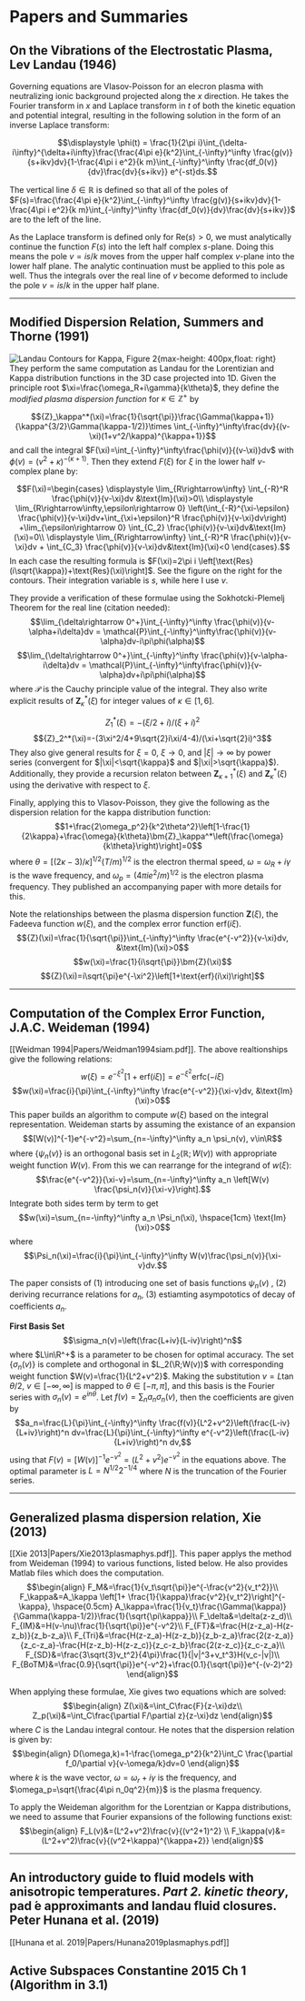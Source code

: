 # Papers and Summaries
## On the Vibrations of the Electrostatic Plasma, Lev Landau (1946)
Governing equations are Vlasov-Poisson for an elecron plasma with neutralizing ionic background projected along the $x$ direction. He takes the Fourier transform in $x$ and Laplace transform in $t$ of both the kinetic equation and potential integral, resulting in the following solution in the form of an inverse Laplace transform:

$$\displaystyle \phi(t) = \frac{1}{2\pi i}\int_{\delta-i\infty}^{\delta+i\infty}\frac{\frac{4\pi e}{k^2}\int_{-\infty}^\infty \frac{g(v)}{s+ikv}dv}{1-\frac{4\pi i e^2}{k m}\int_{-\infty}^\infty \frac{df_0(v)}{dv}\frac{dv}{s+ikv}} e^{-st}ds.$$

The vertical line $\delta\in\mathbb{R}$ is defined so that all of the poles of $F(s)=\frac{\frac{4\pi e}{k^2}\int_{-\infty}^\infty \frac{g(v)}{s+ikv}dv}{1-\frac{4\pi i e^2}{k m}\int_{-\infty}^\infty \frac{df_0(v)}{dv}\frac{dv}{s+ikv}}$ are to the left of the line. 

As the Laplace transform is defined only for $\text{Re}(s)>0$, we must analytically continue the function $F(s)$ into the left half complex $s$-plane.
Doing this means the pole $v=is/k$ moves from the upper half complex $v$-plane into the lower half plane. The analytic continuation must be applied to this pole as well. Thus the integrals over the real line of $v$ become deformed to include the pole $v=is/k$ in the upper half plane. 
***
## Modified Dispersion Relation, Summers and Thorne (1991)
![Landau Contours for Kappa, Figure 2](Papers/SummersThorne_LandauContour.png){max-height: 400px,float: right}
They perform the same computation as Landau for the Lorentizian and Kappa distribution functions in the 3D case projected into 1D. Given the principle root $\xi=\frac{\omega_R+i\gamma}{k\theta}$, they define the *modified plasma dispersion function* for $\kappa\in\mathbb{Z}^+$ by 

$${Z}_\kappa^*(\xi)=\frac{1}{\sqrt{\pi}}\frac{\Gamma(\kappa+1)}{\kappa^{3/2}\Gamma(\kappa-1/2)}\times \int_{-\infty}^\infty\frac{dv}{(v-\xi)(1+v^2/\kappa)^{\kappa+1}}$$
and call the integral $F(\xi)=\int_{-\infty}^\infty\frac{\phi(v)}{(v-\xi)}dv$ with  $\phi(v)=(v^2+\kappa)^{-(\kappa+1)}$. Then they extend $F(\xi)$
for $\xi$ in the lower half $v$-complex plane by:

$$F(\xi)=\begin{cases} \displaystyle 
\lim_{R\rightarrow\infty} \int_{-R}^R \frac{\phi(v)}{v-\xi}dv &\text{Im}(\xi)>0\\ \displaystyle 
\lim_{R\rightarrow\infty,\epsilon\rightarrow 0} \left(\int_{-R}^{\xi-\epsilon} \frac{\phi(v)}{v-\xi}dv+\int_{\xi+\epsilon}^R \frac{\phi(v)}{v-\xi}dv\right) +\lim_{\epsilon\rightarrow 0} \int_{C_2} \frac{\phi(v)}{v-\xi}dv&\text{Im}(\xi)=0\\ \displaystyle 
\lim_{R\rightarrow\infty} \int_{-R}^R \frac{\phi(v)}{v-\xi}dv + \int_{C_3} \frac{\phi(v)}{v-\xi}dv&\text{Im}(\xi)<0
\end{cases}.$$ 
In each case the resulting formula is $F(\xi)=2\pi i \left[\text{Res}(i\sqrt{\kappa})+\text{Res}(\xi)\right]$. 
See the figure on the right for the contours. Their integration variable is $s$, while here I use $v$.

They provide a verification of these formulae using the Sokhotcki-Plemelj Theorem for the real line (citation needed):
$$\lim_{\delta\rightarrow 0^+}\int_{-\infty}^\infty \frac{\phi(v)}{v-\alpha+i\delta}dv = \mathcal{P}\int_{-\infty}^\infty\frac{\phi(v)}{v-\alpha}dv-i\pi\phi(\alpha)$$
$$\lim_{\delta\rightarrow 0^+}\int_{-\infty}^\infty \frac{\phi(v)}{v-\alpha-i\delta}dv = \mathcal{P}\int_{-\infty}^\infty\frac{\phi(v)}{v-\alpha}dv+i\pi\phi(\alpha)$$
where $\mathcal{P}$ is the Cauchy principle value of the integral. They also write explicit results of $\bm{Z}_\kappa^*(\xi)$ for integer values of $\kappa\in[1,6]$.

$${Z}_1^*(\xi)=-(\xi/2+i)/(\xi+i)^2$$
$${Z}_2^*(\xi)=-(3\xi^2/4+9\sqrt{2}i\xi/4-4)/(\xi+\sqrt{2}i)^3$$
They also give general results for $\xi=0$, $\xi\rightarrow 0$, and $|\xi|\rightarrow \infty$ by power series (convergent for $|\xi|<\sqrt{\kappa}$ and $|\xi|>\sqrt{\kappa}$). Additionally, they provide a recursion relaton between $\bm{Z}_{\kappa+1}^*(\xi)$ and $\bm{Z}_\kappa^*(\xi)$ using the derivative with respect to $\xi$. 

Finally, applying this to Vlasov-Poisson, they give the following as the dispersion relation for the kappa distribution function:
$$1+\frac{2\omega_p^2}{k^2\theta^2}\left[1-\frac{1}{2\kappa}+\frac{\omega}{k\theta}\bm{Z}_\kappa^*\left(\frac{\omega}{k\theta}\right)\right]=0$$
where $\theta=[(2\kappa-3)/\kappa]^{1/2}(T/m)^{1/2}$ is the electron thermal speed, $\omega=\omega_R+i\gamma$ is the wave frequency, and $\omega_p=(4\pi i e^2/m)^{1/2}$ is the electron plasma frequency. They published an accompanying paper with more details for this. 

Note the relationships between the plasma dispersion function $\bm{Z}(\xi)$, the Fadeeva function $w(\xi)$, and the complex error function $\text{erf}(i\xi)$.
$${Z}(\xi)=\frac{1}{\sqrt{\pi}}\int_{-\infty}^\infty \frac{e^{-v^2}}{v-\xi}dv, &\text{Im}(\xi)>0$$
$$w(\xi)=\frac{1}{i\sqrt{\pi}}\bm{Z}(\xi)$$
$${Z}(\xi)=i\sqrt{\pi}e^{-\xi^2}\left[1+\text{erf}(i\xi)\right]$$
***
## Computation of the Complex Error Function, J.A.C. Weideman (1994)
[[Weidman 1994|Papers/Weidman1994siam.pdf]]. The above realtionships give the following relations:
$$w(\xi)=e^{-\xi^2}\left[1+\text{erf}(i\xi)\right]=e^{-\xi^2}\text{erfc}(-i\xi)$$
$$w(\xi)=\frac{i}{\pi}\int_{-\infty}^\infty \frac{e^{-v^2}}{\xi-v}dv, &\text{Im}(\xi)>0$$
This paper builds an algorithm to compute $w(\xi)$ based on the integral representation. Weideman starts by assuming the existance of an expansion
$$[W(v)]^{-1}e^{-v^2}=\sum_{n=-\infty}^\infty a_n \psi_n(v), v\in\R$$
where $\{\psi_n(v)\}$ is an orthogonal basis set in $L_2(\mathbb{R};W(v))$ with appropriate weight function $W(v)$.
From this we can rearrange for the integrand of $w(\xi)$:
$$\frac{e^{-v^2}}{\xi-v}=\sum_{n=-\infty}^\infty a_n \left[W(v) \frac{\psi_n(v)}{\xi-v}\right].$$
Integrate both sides term by term to get 
$$w(\xi)=\sum_{n=-\infty}^\infty a_n \Psi_n(\xi), \hspace{1cm} \text{Im}(\xi)>0$$
where
$$\Psi_n(\xi)=\frac{i}{\pi}\int_{-\infty}^\infty W(v)\frac{\psi_n(v)}{\xi-v}dv.$$

The paper consists of (1) introducing one set of basis functions $\psi_n(v)$
, (2) deriving recurrance relations for $a_n$,
(3) estiamting asympototics of decay of coefficients $a_n$.

**First Basis Set** 
$$\sigma_n(v)=\left(\frac{L+iv}{L-iv}\right)^n$$
where $L\in\R^+$ is a parameter to be chosen for optimal accuracy. The set $\{\sigma_n(v)\}$ is complete and orthogonal in $L_2(\R;W(v))$ with corresponding weight function $W(v)=\frac{1}{L^2+v^2}$.
Making the substitution $v=L\tan{\theta/2}$, $v\in[-\infty,\infty]$ is mapped to $\theta\in[-\pi,\pi]$, and this basis is the Fourier series with $\sigma_n(v)=e^{in\theta}$.
Let $f(v)=\sum_n a_n\sigma_n(v)$, then the coefficients are given by 
$$a_n=\frac{L}{\pi}\int_{-\infty}^\infty \frac{f(v)}{L^2+v^2}\left(\frac{L-iv}{L+iv}\right)^n dv=\frac{L}{\pi}\int_{-\infty}^\infty e^{-v^2}\left(\frac{L-iv}{L+iv}\right)^n dv,$$
using that $F(v)=[W(v)]^{-1}e^{-v^2}=(L^2+v^2)e^{-v^2}$ in the equations above. The optimal parameter is $L=N^{1/2}2^{-1/4}$
where $N$ is the truncation of the Fourier series.


***
## Generalized plasma dispersion relation, Xie (2013)
[[Xie 2013|Papers/Xie2013plasmaphys.pdf]]. 
This paper applys the method from Weideman (1994) to various functions, listed below. He also provides Matlab files which does the computation. 
$$\begin{align} 
F_M&=\frac{1}{v_t\sqrt{\pi}}e^{-\frac{v^2}{v_t^2}}\\
F_\kappa&=A_\kappa \left[1+ \frac{1}{\kappa}\frac{v^2}{v_t^2}\right]^{-\kappa}, \hspace{0.5cm} A_\kappa=\frac{1}{v_t}\frac{\Gamma(\kappa)}{\Gamma(\kappa-1/2)}\frac{1}{\sqrt{\pi\kappa}}\\
F_\delta&=\delta(z-z_d)\\
F_{IM}&=H(v-\nu)\frac{1}{\sqrt{\pi}}e^{-v^2}\\
F_{FT}&=\frac{H(z-z_a)-H(z-z_b)}{z_b-z_a}\\
F_{Tri}&=\frac{H(z-z_a)-H(z-z_b)}{z_b-z_a}\frac{2(z-z_a)}{z_c-z_a}-\frac{H(z-z_b)-H(z-z_c)}{z_c-z_b}\frac{2(z-z_c)}{z_c-z_a}\\
F_{SD}&=\frac{3\sqrt{3}v_t^2}{4\pi}\frac{1}{|v|^3+v_t^3}H(v_c-|v|)\\
F_{BoTM}&=\frac{0.9}{\sqrt{\pi}}e^{-v^2}+\frac{0.1}{\sqrt{\pi}}e^{-(v-2)^2}
\end{align}$$

When applying these formulae, Xie gives two equations which are solved:
$$\begin{align} 
Z(\xi)&=\int_C\frac{F}{z-\xi}dz\\
Z_p(\xi)&=\int_C\frac{\partial F/\partial z}{z-\xi}dz
\end{align}$$
where $C$ is the Landau integral contour. He notes that the dispersion relation is given by:
$$\begin{align} 
D(\omega,k)=1-\frac{\omega_p^2}{k^2}\int_C \frac{\partial f_0/\partial v}{v-\omega/k}dv=0
\end{align}$$
where $k$ is the wave vector, $\omega=\omega_r+i\gamma$ is the frequency, and $\omega_p=\sqrt{\frac{4\pi n_0q^2}{m}}$ is the plasma frequency.

To apply the Weideman algorithm for the Lorentzian or Kappa distributions, we need to assume that Fourier expansions of the following functions exist:
$$\begin{align}
F_L(v)&=(L^2+v^2)\frac{v}{(v^2+1)^2} \\
F_\kappa(v)&=(L^2+v^2)\frac{v}{(v^2+\kappa)^{\kappa+2}}
\end{align}$$

***
## An introductory guide to fluid models with anisotropic temperatures. _Part 2. kinetic theory_, pad ́e approximants and landau fluid closures. Peter Hunana et al. (2019)
[[Hunana et al. 2019|Papers/Hunana2019plasmaphys.pdf]]


## Active Subspaces Constantine 2015 Ch 1 (Algorithm in 3.1)
